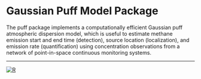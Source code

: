 # Gaussian Puff Model Package

The puff package implements a computationally efficient Gaussian puff atmospheric dispersion model, 
which is useful to estimate methane emission start and end time (detection), source location (localization), 
and emission rate (quantification) using concentration observations from a network of point-in-space 
continuous monitoring systems.


----

[![R](https://github.com/Hammerling-Research-Group/puff/actions/workflows/r.yml/badge.svg)](https://github.com/Hammerling-Research-Group/puff/actions/workflows/r.yml)

